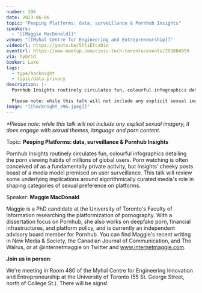 ```yaml
---
number: 396
date: 2023-06-06
topic: "Peeping Platforms: data, surveillance & Pornhub Insights"
speakers:
  - "[[Maggie MacDonald]]"
venue: "[[Myhal Centre for Engineering and Entrepreneurship]]"
videoUrl: https://youtu.be/5htiEfcxDio
eventUrl: https://www.meetup.com/civic-tech-toronto/events/293804959
via: hybrid
booker: Luke
tags:
  - type/hacknight
  - topic/data-privacy
description: |-
  Pornhub Insights routinely circulates fun, colourful infographics detailing the porn viewing habits of millions of global users. Porn watching is often conceived of as a fundamentally private activity, but Insights' cheeky posts boast of a media model premised on user surveillance. This talk will review some underlying implications around algorithmically curated media's role in shaping categories of sexual preference on platforms.

  Please note: while this talk will not include any explicit sexual imagery, it does engage with sexual themes, language and porn content.
image: "[[hacknight_396.jpeg]]"
---
```

*\*Please note: while this talk will not include any explicit sexual imagery, it does engage with sexual themes, language and porn content.*

Topic: **Peeping Platforms: data, surveillance & Pornhub Insights**

Pornhub Insights routinely circulates fun, colourful infographics detailing the porn viewing habits of millions of global users. Porn watching is often conceived of as a fundamentally private activity, but Insights' cheeky posts boast of a media model premised on user surveillance. This talk will review some underlying implications around algorithmically curated media's role in shaping categories of sexual preference on platforms.

Speaker: **Maggie MacDonald**

Maggie is a PhD candidate at the University of Toronto's Faculty of Information researching the platformization of pornography. With a dissertation focus on Pornhub, she also works on deepfake porn, financial infrastructures, and platform policy, and is currently an independent advisory board member for Pornhub. You can find Maggie's recent writing in New Media & Society, the Canadian Journal of Communication, and The Walrus, or at @internetmaggie on Twitter and www.internetmaggie.com.

**Join us in person**:

We're meeting in Room 480 of the Myhal Centre for Engineering Innovation and Entrepreneurship at the University of Toronto (55 St. George Street, north of College St.). There will be signs!